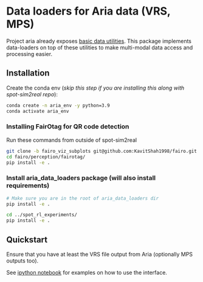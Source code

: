 # Data loaders for Aria data (VRS, MPS)

Project aria already exposes [basic data
utilities](https://facebookresearch.github.io/projectaria_tools/docs/data_utilities).
This package implements data-loaders on top of these utilities to make multi-modal data
access and processing easier.

## Installation

Create the conda env (*skip this step if you are installing this along with spot-sim2real repo*):

```bash
conda create -n aria_env -y python=3.9
conda activate aria_env
```

### Installing FairOtag for QR code detection
Run these commands from outside of spot-sim2real
```bash
git clone -b fairo_viz_subplots git@github.com:KavitShah1998/fairo.git
cd fairo/perception/fairotag/
pip install -e .
```

### Install aria_data_loaders package (will also install requirements)

```bash
# Make sure you are in the root of aria_data_loaders dir
pip install -e .

cd ../spot_rl_experiments/
pip install -e .
```

## Quickstart

Ensure that you have at least the VRS file output from Aria (optionally MPS outputs too).

See [ipython notebook]() for examples on how to use the interface.
